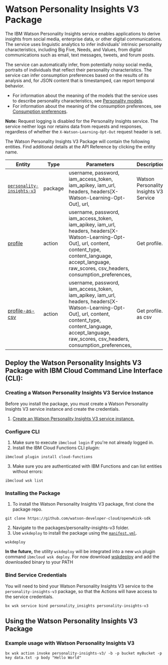 # Watson Personality Insights V3 Package

The IBM Watson Personality Insights service enables applications to derive insights from social media, enterprise data, or other digital communications. The service uses linguistic analytics to infer individuals' intrinsic personality characteristics, including Big Five, Needs, and Values, from digital communications such as email, text messages, tweets, and forum posts.

The service can automatically infer, from potentially noisy social media, portraits of individuals that reflect their personality characteristics. The service can infer consumption preferences based on the results of its analysis and, for JSON content that is timestamped, can report temporal behavior.
* For information about the meaning of the models that the service uses to describe personality characteristics, see [Personality models](https://console.bluemix.net/docs/services/personality-insights/models.html).
* For information about the meaning of the consumption preferences, see [Consumption preferences](https://console.bluemix.net/docs/services/personality-insights/preferences.html). 

**Note:** Request logging is disabled for the Personality Insights service. The service neither logs nor retains data from requests and responses, regardless of whether the `X-Watson-Learning-Opt-Out` request header is set.

The Watson Personality Insights V3 Package will contain the following entities. Find additional details at the API Reference by clicking the entity name.

| Entity | Type | Parameters | Description |
| --- | --- | --- | --- |
| [`personality-insights-v3`](https://www.ibm.com/watson/developercloud/PersonalityInsightsV3/api/v3/curl.html) | package | username, password,  iam_access_token, iam_apikey, iam_url,  headers, headers[X-Watson-Learning-Opt-Out], url,  | Watson Personality Insights V3 Service |
| [profile](https://www.ibm.com/watson/developercloud/PersonalityInsightsV3/api/v3/curl.html?curl#) | action |  username, password,  iam_access_token, iam_apikey, iam_url,  headers, headers[X-Watson-Learning-Opt-Out], url,    content,     content_type,     content_language,     accept_language,     raw_scores,     csv_headers,     consumption_preferences,  | Get profile. |
| [profile-as-csv](https://www.ibm.com/watson/developercloud/PersonalityInsightsV3/api/v3/curl.html?curl#) | action |  username, password,  iam_access_token, iam_apikey, iam_url,  headers, headers[X-Watson-Learning-Opt-Out], url,    content,     content_type,     content_language,     accept_language,     raw_scores,     csv_headers,     consumption_preferences,  | Get profile. as csv |


## Deploy the Watson Personality Insights V3 Package with IBM Cloud Command Line Interface (CLI):
### Creating a Watson Personality Insights V3 Service Instance

Before you install the package, you must create a Watson Personality Insights V3 service instance and create the credentials.

1. [Create an Watson Personality Insights V3 service instance.](https://console.bluemix.net/catalog/services/personality_insights)

### Configure CLI
1. Make sure to execute `ibmcloud login` if you're not already logged in.
2. Install the IBM Cloud Functions CLI plugin:

```
ibmcloud plugin install cloud-functions
```
3. Make sure you are authenticated with IBM Functions and can list entities without errors:

```
ibmcloud wsk list
```

### Installing the Package
1. To install the Watson Personality Insights V3 package, first clone the package repo.

```
git clone https://github.com/watson-developer-cloud/openwhisk-sdk
```
2. Navigate to the packages/personality-insights-v3 folder.
3. Use `wskdeploy` to install the package using the [`manifest.yml`](./manifest.yml).

```
wskdeploy
```

**In the future,** the utility `wskdeploy` will be integrated into a new `wsk` plugin command `ibmcloud wsk deploy`.
For now download [wskdeploy](https://github.com/apache/incubator-openwhisk-wskdeploy/releases) and add the downloaded binary to your PATH

### Bind Service Credentials
You will need to bind your Watson Personality Insights V3 service to the `personality-insights-v3` package, so that the Actions will have access to the service credentials.

```
bx wsk service bind personality_insights personality-insights-v3
```
## Using the Watson Personality Insights V3 Package

### Example usage with Watson Personality Insights V3

```
bx wsk action invoke personality-insights-v3/ -b -p bucket myBucket -p key data.txt -p body "Hello World"
```

